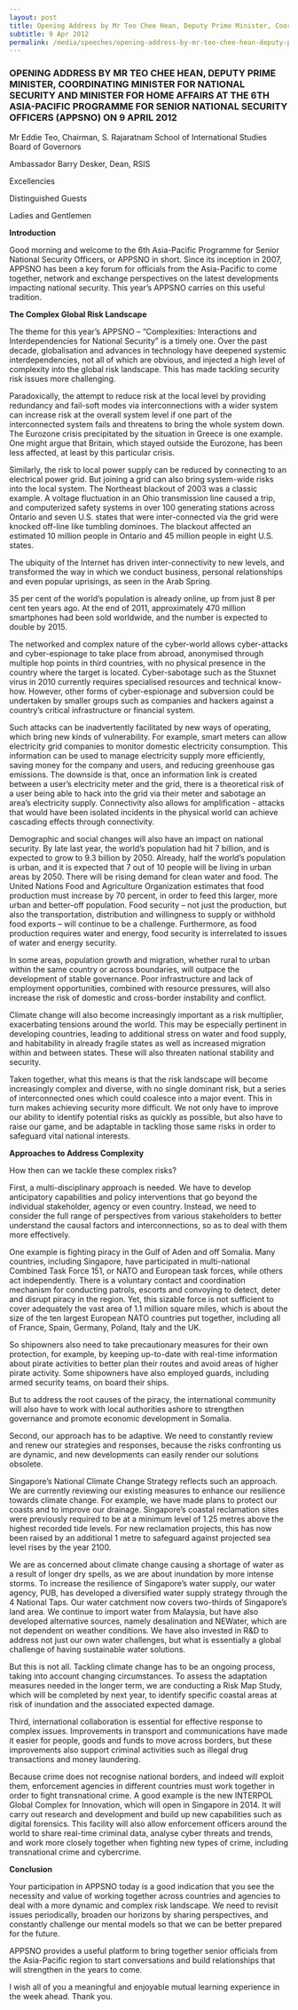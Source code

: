 ```yaml
---
layout: post
title: Opening Address by Mr Teo Chee Hean, Deputy Prime Minister, Coordinating Minister for National Security and Minister for Home Affairs at the 6th Asia-Pacific Programme for Senior National Security Officers (APPSNO) on 9 April 2012
subtitle: 9 Apr 2012
permalink: /media/speeches/opening-address-by-mr-teo-chee-hean-deputy-prime-minister-coordinating-minister-for-national-security-and-minister-for-home-affairs
---
```


### OPENING ADDRESS BY MR TEO CHEE HEAN, DEPUTY PRIME MINISTER, COORDINATING MINISTER FOR NATIONAL SECURITY AND MINISTER FOR HOME AFFAIRS AT THE 6TH ASIA-PACIFIC PROGRAMME FOR SENIOR NATIONAL SECURITY OFFICERS (APPSNO) ON 9 APRIL 2012

Mr Eddie Teo, Chairman, S. Rajaratnam School of International Studies Board of Governors

Ambassador Barry Desker, Dean, RSIS

Excellencies

Distinguished Guests

Ladies and Gentlemen

**Introduction**

Good morning and welcome to the 6th Asia-Pacific Programme for Senior National Security Officers, or APPSNO in short. Since its inception in 2007, APPSNO has been a key forum for officials from the Asia-Pacific to come together, network and exchange perspectives on the latest developments impacting national security. This year’s APPSNO carries on this useful tradition.

**The Complex Global Risk Landscape**

The theme for this year’s APPSNO – “Complexities: Interactions and Interdependencies for National Security” is a timely one. Over the past decade, globalisation and advances in technology have deepened systemic interdependencies, not all of which are obvious, and injected a high level of complexity into the global risk landscape. This has made tackling security risk issues more challenging.

Paradoxically, the attempt to reduce risk at the local level by providing redundancy and fail-soft modes via interconnections with a wider system can increase risk at the overall system level if one part of the interconnected system fails and threatens to bring the whole system down. The Eurozone crisis precipitated by the situation in Greece is one example. One might argue that Britain, which stayed outside the Eurozone, has been less affected, at least by this particular crisis.

Similarly, the risk to local power supply can be reduced by connecting to an electrical power grid. But joining a grid can also bring system-wide risks into the local system. The Northeast blackout of 2003 was a classic example. A voltage fluctuation in an Ohio transmission line caused a trip, and computerized safety systems in over 100 generating stations across Ontario and seven U.S. states that were inter-connected via the grid were knocked off-line like tumbling dominoes. The blackout affected an estimated 10 million people in Ontario and 45 million people in eight U.S. states.

The ubiquity of the Internet has driven inter-connectivity to new levels, and transformed the way in which we conduct business, personal relationships and even popular uprisings, as seen in the Arab Spring.

35 per cent of the world’s population is already online, up from just 8 per cent ten years ago. At the end of 2011, approximately 470 million smartphones had been sold worldwide, and the number is expected to double by 2015.

The networked and complex nature of the cyber-world allows cyber-attacks and cyber-espionage to take place from abroad, anonymised through multiple hop points in third countries, with no physical presence in the country where the target is located. Cyber-sabotage such as the Stuxnet virus in 2010 currently requires specialised resources and technical know-how. However, other forms of cyber-espionage and subversion could be undertaken by smaller groups such as companies and hackers against a country’s critical infrastructure or financial system.

Such attacks can be inadvertently facilitated by new ways of operating, which bring new kinds of vulnerability. For example, smart meters can allow electricity grid companies to monitor domestic electricity consumption. This information can be used to manage electricity supply more efficiently, saving money for the company and users, and reducing greenhouse gas emissions. The downside is that, once an information link is created between a user’s electricity meter and the grid, there is a theoretical risk of a user being able to hack into the grid via their meter and sabotage an area’s electricity supply. Connectivity also allows for amplification - attacks that would have been isolated incidents in the physical world can achieve cascading effects through connectivity.

Demographic and social changes will also have an impact on national security. By late last year, the world’s population had hit 7 billion, and is expected to grow to 9.3 billion by 2050. Already, half the world’s population is urban, and it is expected that 7 out of 10 people will be living in urban areas by 2050. There will be rising demand for clean water and food. The United Nations Food and Agriculture Organization estimates that food production must increase by 70 percent, in order to feed this larger, more urban and better-off population. Food security – not just the production, but also the transportation, distribution and willingness to supply or withhold food exports – will continue to be a challenge. Furthermore, as food production requires water and energy, food security is interrelated to issues of water and energy security.

In some areas, population growth and migration, whether rural to urban within the same country or across boundaries, will outpace the development of stable governance. Poor infrastructure and lack of employment opportunities, combined with resource pressures, will also increase the risk of domestic and cross-border instability and conflict.

Climate change will also become increasingly important as a risk multiplier, exacerbating tensions around the world. This may be especially pertinent in developing countries, leading to additional stress on water and food supply, and habitability in already fragile states as well as increased migration within and between states. These will also threaten national stability and security.

Taken together, what this means is that the risk landscape will become increasingly complex and diverse, with no single dominant risk, but a series of interconnected ones which could coalesce into a major event. This in turn makes achieving security more difficult. We not only have to improve our ability to identify potential risks as quickly as possible, but also have to raise our game, and be adaptable in tackling those same risks in order to safeguard vital national interests.

**Approaches to Address Complexity**

How then can we tackle these complex risks?

First, a multi-disciplinary approach is needed. We have to develop anticipatory capabilities and policy interventions that go beyond the individual stakeholder, agency or even country. Instead, we need to consider the full range of perspectives from various stakeholders to better understand the causal factors and interconnections, so as to deal with them more effectively.

One example is fighting piracy in the Gulf of Aden and off Somalia. Many countries, including Singapore, have participated in multi-national Combined Task Force 151, or NATO and European task forces, while others act independently. There is a voluntary contact and coordination mechanism for conducting patrols, escorts and convoying to detect, deter and disrupt piracy in the region. Yet, this sizable force is not sufficient to cover adequately the vast area of 1.1 million square miles, which is about the size of the ten largest European NATO countries put together, including all of France, Spain, Germany, Poland, Italy and the UK.

So shipowners also need to take precautionary measures for their own protection, for example, by keeping up-to-date with real-time information about pirate activities to better plan their routes and avoid areas of higher pirate activity. Some shipowners have also employed guards, including armed security teams, on board their ships.

But to address the root causes of the piracy, the international community will also have to work with local authorities ashore to strengthen governance and promote economic development in Somalia.

Second, our approach has to be adaptive. We need to constantly review and renew our strategies and responses, because the risks confronting us are dynamic, and new developments can easily render our solutions obsolete.

Singapore’s National Climate Change Strategy reflects such an approach. We are currently reviewing our existing measures to enhance our resilience towards climate change. For example, we have made plans to protect our coasts and to improve our drainage. Singapore’s coastal reclamation sites were previously required to be at a minimum level of 1.25 metres above the highest recorded tide levels. For new reclamation projects, this has now been raised by an additional 1 metre to safeguard against projected sea level rises by the year 2100.

We are as concerned about climate change causing a shortage of water as a result of longer dry spells, as we are about inundation by more intense storms. To increase the resilience of Singapore’s water supply, our water agency, PUB, has developed a diversified water supply strategy through the 4 National Taps. Our water catchment now covers two-thirds of Singapore’s land area. We continue to import water from Malaysia, but have also developed alternative sources, namely desalination and NEWater, which are not dependent on weather conditions. We have also invested in R&D to address not just our own water challenges, but what is essentially a global challenge of having sustainable water solutions.

But this is not all. Tackling climate change has to be an ongoing process, taking into account changing circumstances. To assess the adaptation measures needed in the longer term, we are conducting a Risk Map Study, which will be completed by next year, to identify specific coastal areas at risk of inundation and the associated expected damage.

Third, international collaboration is essential for effective response to complex issues. Improvements in transport and communications have made it easier for people, goods and funds to move across borders, but these improvements also support criminal activities such as illegal drug transactions and money laundering.

Because crime does not recognise national borders, and indeed will exploit them, enforcement agencies in different countries must work together in order to fight transnational crime. A good example is the new INTERPOL Global Complex for Innovation, which will open in Singapore in 2014. It will carry out research and development and build up new capabilities such as digital forensics. This facility will also allow enforcement officers around the world to share real-time criminal data, analyse cyber threats and trends, and work more closely together when fighting new types of crime, including transnational crime and cybercrime.

**Conclusion**

Your participation in APPSNO today is a good indication that you see the necessity and value of working together across countries and agencies to deal with a more dynamic and complex risk landscape. We need to revisit issues periodically, broaden our horizons by sharing perspectives, and constantly challenge our mental models so that we can be better prepared for the future.

APPSNO provides a useful platform to bring together senior officials from the Asia-Pacific region to start conversations and build relationships that will strengthen in the years to come.

I wish all of you a meaningful and enjoyable mutual learning experience in the week ahead. Thank you.